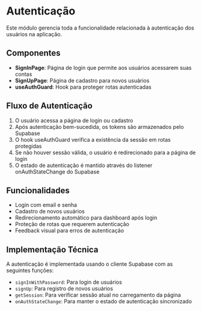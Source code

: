 
# Autenticação

Este módulo gerencia toda a funcionalidade relacionada à autenticação dos usuários na aplicação.

## Componentes

- **SignInPage**: Página de login que permite aos usuários acessarem suas contas
- **SignUpPage**: Página de cadastro para novos usuários
- **useAuthGuard**: Hook para proteger rotas autenticadas

## Fluxo de Autenticação

1. O usuário acessa a página de login ou cadastro
2. Após autenticação bem-sucedida, os tokens são armazenados pelo Supabase
3. O hook useAuthGuard verifica a existência da sessão em rotas protegidas
4. Se não houver sessão válida, o usuário é redirecionado para a página de login
5. O estado de autenticação é mantido através do listener onAuthStateChange do Supabase

## Funcionalidades

- Login com email e senha
- Cadastro de novos usuários
- Redirecionamento automático para dashboard após login
- Proteção de rotas que requerem autenticação
- Feedback visual para erros de autenticação

## Implementação Técnica

A autenticação é implementada usando o cliente Supabase com as seguintes funções:

- `signInWithPassword`: Para login de usuários
- `signUp`: Para registro de novos usuários
- `getSession`: Para verificar sessão atual no carregamento da página
- `onAuthStateChange`: Para manter o estado de autenticação sincronizado
